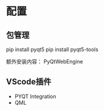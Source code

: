# 配置

## 包管理

pip install pyqt5
pip install pyqt5-tools

额外安装内容：
PyQtWebEngine

## VScode插件

* PYQT Integration
* QML
